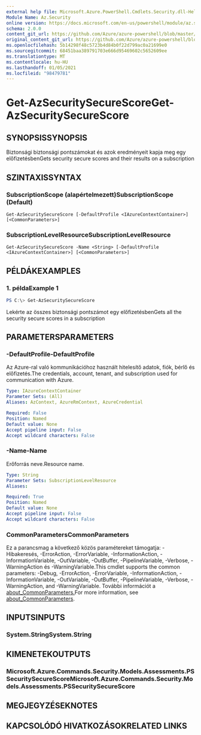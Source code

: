 ```yaml
---
external help file: Microsoft.Azure.PowerShell.Cmdlets.Security.dll-Help.xml
Module Name: Az.Security
online version: https://docs.microsoft.com/en-us/powershell/module/az.security/Get-AzSecuritySecureScore
schema: 2.0.0
content_git_url: https://github.com/Azure/azure-powershell/blob/master/src/Security/Security/help/Get-AzSecuritySecureScore.md
original_content_git_url: https://github.com/Azure/azure-powershell/blob/master/src/Security/Security/help/Get-AzSecuritySecureScore.md
ms.openlocfilehash: 5b14298f48c5723b4d84b0f22d799ac0a21699e0
ms.sourcegitcommit: 68451baa389791703e666d95469602c5652609ee
ms.translationtype: MT
ms.contentlocale: hu-HU
ms.lasthandoff: 01/05/2021
ms.locfileid: "98479781"
---
```

# <span data-ttu-id="99620-101">Get-AzSecuritySecureScore</span><span class="sxs-lookup"><span data-stu-id="99620-101">Get-AzSecuritySecureScore</span></span>

## <span data-ttu-id="99620-102">SYNOPSIS</span><span class="sxs-lookup"><span data-stu-id="99620-102">SYNOPSIS</span></span>
<span data-ttu-id="99620-103">Biztonsági biztonsági pontszámokat és azok eredményeit kapja meg egy előfizetésben</span><span class="sxs-lookup"><span data-stu-id="99620-103">Gets security secure scores and their results on a subscription</span></span>

## <span data-ttu-id="99620-104">SZINTAXIS</span><span class="sxs-lookup"><span data-stu-id="99620-104">SYNTAX</span></span>

### <span data-ttu-id="99620-105">SubscriptionScope (alapértelmezett)</span><span class="sxs-lookup"><span data-stu-id="99620-105">SubscriptionScope (Default)</span></span>
```
Get-AzSecuritySecureScore [-DefaultProfile <IAzureContextContainer>] [<CommonParameters>]
```

### <span data-ttu-id="99620-106">SubscriptionLevelResource</span><span class="sxs-lookup"><span data-stu-id="99620-106">SubscriptionLevelResource</span></span>
```
Get-AzSecuritySecureScore -Name <String> [-DefaultProfile <IAzureContextContainer>] [<CommonParameters>]
```

## <span data-ttu-id="99620-107">PÉLDÁK</span><span class="sxs-lookup"><span data-stu-id="99620-107">EXAMPLES</span></span>

### <span data-ttu-id="99620-108">1. példa</span><span class="sxs-lookup"><span data-stu-id="99620-108">Example 1</span></span>
```powershell
PS C:\> Get-AzSecuritySecureScore
```

<span data-ttu-id="99620-109">Lekérte az összes biztonsági pontszámot egy előfizetésben</span><span class="sxs-lookup"><span data-stu-id="99620-109">Gets all the security secure scores in a subscription</span></span>

## <span data-ttu-id="99620-110">PARAMETERS</span><span class="sxs-lookup"><span data-stu-id="99620-110">PARAMETERS</span></span>

### <span data-ttu-id="99620-111">-DefaultProfile</span><span class="sxs-lookup"><span data-stu-id="99620-111">-DefaultProfile</span></span>
<span data-ttu-id="99620-112">Az Azure-ral való kommunikációhoz használt hitelesítő adatok, fiók, bérlő és előfizetés.</span><span class="sxs-lookup"><span data-stu-id="99620-112">The credentials, account, tenant, and subscription used for communication with Azure.</span></span>

```yaml
Type: IAzureContextContainer
Parameter Sets: (All)
Aliases: AzContext, AzureRmContext, AzureCredential

Required: False
Position: Named
Default value: None
Accept pipeline input: False
Accept wildcard characters: False
```

### <span data-ttu-id="99620-113">-Name</span><span class="sxs-lookup"><span data-stu-id="99620-113">-Name</span></span>
<span data-ttu-id="99620-114">Erőforrás neve.</span><span class="sxs-lookup"><span data-stu-id="99620-114">Resource name.</span></span>

```yaml
Type: String
Parameter Sets: SubscriptionLevelResource
Aliases:

Required: True
Position: Named
Default value: None
Accept pipeline input: False
Accept wildcard characters: False
```

### <span data-ttu-id="99620-115">CommonParameters</span><span class="sxs-lookup"><span data-stu-id="99620-115">CommonParameters</span></span>
<span data-ttu-id="99620-116">Ez a parancsmag a következő közös paramétereket támogatja: -Hibakeresés, -ErrorAction, -ErrorVariable, -InformationAction, -InformationVariable, -OutVariable, -OutBuffer, -PipelineVariable, -Verbose, -WarningAction és -WarningVariable.</span><span class="sxs-lookup"><span data-stu-id="99620-116">This cmdlet supports the common parameters: -Debug, -ErrorAction, -ErrorVariable, -InformationAction, -InformationVariable, -OutVariable, -OutBuffer, -PipelineVariable, -Verbose, -WarningAction, and -WarningVariable.</span></span> <span data-ttu-id="99620-117">További információt a [about_CommonParameters.](http://go.microsoft.com/fwlink/?LinkID=113216)</span><span class="sxs-lookup"><span data-stu-id="99620-117">For more information, see [about_CommonParameters](http://go.microsoft.com/fwlink/?LinkID=113216).</span></span>

## <span data-ttu-id="99620-118">INPUTS</span><span class="sxs-lookup"><span data-stu-id="99620-118">INPUTS</span></span>

### <span data-ttu-id="99620-119">System.String</span><span class="sxs-lookup"><span data-stu-id="99620-119">System.String</span></span>

## <span data-ttu-id="99620-120">KIMENETEK</span><span class="sxs-lookup"><span data-stu-id="99620-120">OUTPUTS</span></span>

### <span data-ttu-id="99620-121">Microsoft.Azure.Commands.Security.Models.Assessments.PSSecuritySecureScore</span><span class="sxs-lookup"><span data-stu-id="99620-121">Microsoft.Azure.Commands.Security.Models.Assessments.PSSecuritySecureScore</span></span>

## <span data-ttu-id="99620-122">MEGJEGYZÉSEK</span><span class="sxs-lookup"><span data-stu-id="99620-122">NOTES</span></span>

## <span data-ttu-id="99620-123">KAPCSOLÓDÓ HIVATKOZÁSOK</span><span class="sxs-lookup"><span data-stu-id="99620-123">RELATED LINKS</span></span>
